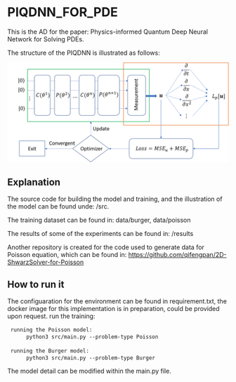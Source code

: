 # PIQDNN_FOR_PDE

This is the AD for the paper: Physics-informed Quantum Deep Neural Network for Solving PDEs. 

The structure of the PIQDNN is illustrated as follows:

![image info](./src/PIDNNModel.png)

## Explanation
The source code for building the model and training, and the illustration of the model can be found unde: /src. 

The training dataset can be found in: data/burger, data/poisson

The results of some of the experiments can be found in: /results

Another repository is created for the code used to generate data for Poisson equation,  which can be found in: https://github.com/qifengpan/2D-ShwarzSolver-for-Poisson


## How to run it
The configuaration for the environment can be found in requirement.txt, the docker image for this implementation is in preparation, could be provided upon request.
run the training:

     running the Poisson model:
          python3 src/main.py --problem-type Poisson
     
     running the Burger model:
          python3 src/main.py --problem-type Burger
     
The model detail can be modified within the main.py file.


